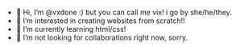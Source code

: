 - 👋 Hi, I’m @vxdone :) but you can call me vix! i go by she/he/they. 
- 👀 I’m interested in creating websites from scratch!!
- 🌱 I’m currently learning html/css!
- 💞️ I’m not looking for collaborations right now, sorry.

<!---
vxdone/vxdone is a ✨ special ✨ repository because its `README.md` (this file) appears on your GitHub profile.
You can click the Preview link to take a look at your changes.
--->
